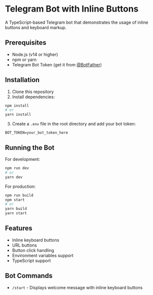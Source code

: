 # Telegram Bot with Inline Buttons

A TypeScript-based Telegram bot that demonstrates the usage of inline buttons
and keyboard markup.

## Prerequisites

- Node.js (v14 or higher)
- npm or yarn
- Telegram Bot Token (get it from [@BotFather](https://t.me/BotFather))

## Installation

1. Clone this repository
2. Install dependencies:

```bash
npm install
# or
yarn install
```

3. Create a `.env` file in the root directory and add your bot token:

```
BOT_TOKEN=your_bot_token_here
```

## Running the Bot

For development:

```bash
npm run dev
# or
yarn dev
```

For production:

```bash
npm run build
npm start
# or
yarn build
yarn start
```

## Features

- Inline keyboard buttons
- URL buttons
- Button click handling
- Environment variables support
- TypeScript support

## Bot Commands

- `/start` - Displays welcome message with inline keyboard buttons
